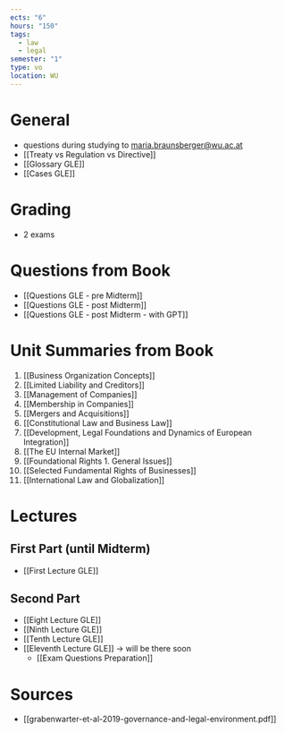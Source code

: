 ```yaml
---
ects: "6"
hours: "150"
tags:
  - law
  - legal
semester: "1"
type: vo
location: WU
---
```

# General
- questions during studying to maria.braunsberger@wu.ac.at
- [[Treaty vs Regulation vs Directive]]
- [[Glossary GLE]]
- [[Cases GLE]]

# Grading
- 2 exams

# Questions from Book
- [[Questions GLE - pre Midterm]]
- [[Questions GLE - post Midterm]]
- [[Questions GLE - post Midterm - with GPT]]
# Unit Summaries from Book
1. [[Business Organization Concepts]]
2. [[Limited Liability and Creditors]]
3. [[Management of Companies]]
4. [[Membership in Companies]]
5. [[Mergers and Acquisitions]]
6. [[Constitutional Law and Business Law]]
7. [[Development, Legal Foundations and Dynamics of European Integration]]
8. [[The EU Internal Market]]
9. [[Foundational Rights 1. General Issues]]
10. [[Selected Fundamental Rights of Businesses]]
11. [[International Law and Globalization]]
# Lectures
## First Part (until Midterm)
- [[First Lecture GLE]]
## Second Part
- [[Eight Lecture GLE]]
- [[Ninth Lecture GLE]]
- [[Tenth Lecture GLE]]
- [[Eleventh Lecture GLE]] -> will be there soon
	- [[Exam Questions Preparation]]
# Sources
- [[grabenwarter-et-al-2019-governance-and-legal-environment.pdf]]